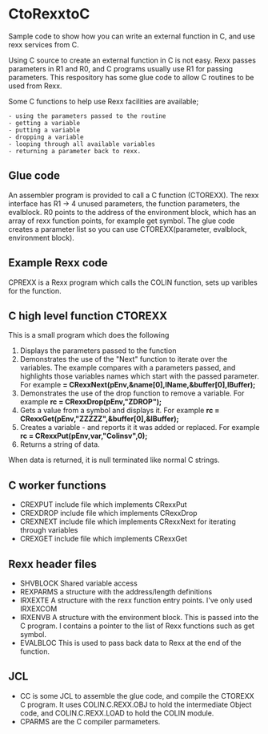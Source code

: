 # CtoRexxtoC
Sample code to show how you can write an external function in C, and use rexx services from C.

Using C source to create an external function in C is not easy. Rexx passes parameters in R1 and R0, and C programs usually use R1 for passing parameters.   This respository has some glue code to allow C routines to be used from Rexx.

Some C functions to help use Rexx facilities are available; 

    - using the parameters passed to the routine
    - getting a variable
    - putting a variable
    - dropping a variable
    - looping through all available variables
    - returning a parameter back to rexx.


## Glue code
An assembler program is provided to call a C function (CTOREXX).
The rexx interface has R1 -> 4 unused parameters, the function parameters, the evalblock.   R0 points to the address of the environment block, which has an array of rexx function points, for example get symbol.
The glue code creates a parameter list so you can use CTOREXX(parameter, evalblock, environment block).
## Example Rexx code
CPREXX is a Rexx program which calls the COLIN function, sets up varibles for the function.
## C high level function CTOREXX
This is a small program which does the following
<ol>
  <li>Displays the parameters passed to the function
  </li>
  <li>Demonstrates the use of the "Next" function to iterate over the variables.  The example   compares with a parameters passed, and highlights those variables names which start with the passed parameter.  For example <b> = CRexxNext(pEnv,&name[0],lName,&buffer[0],lBuffer);</b>
  </li>
  <li>Demonstrates the use of the drop function to remove a variable.  For example <b> rc = CRexxDrop(pEnv,"ZDROP");</b>
  </li>
  <li>Gets a value from a symbol and displays it.  For example <b>rc = CRexxGet(pEnv,"ZZZZZ",&buffer[0],&lBuffer);</b>
  </li>
  <li>Creates a variable - and reports it it was added or replaced. For example  <b>rc = CRexxPut(pEnv,var,"Colinsv",0);</b>
  </li>
  <li>Returns a string of data.
</ol>

When data is returned, it is null terminated like normal C strings.
## C worker functions

<ul>  
<li>CREXPUT  include file which implements CRexxPut       
</li>
<li>CREXDROP include file which implements CRexxDrop             
</li>
<li>CREXNEXT include file which implements CRexxNext for iterating through variables
</li>
<li>CREXGET  include file which implements CRexxGet
</li>
</ul>

## Rexx header files

<ul>
<li>SHVBLOCK Shared variable access     
</li>
<li>REXPARMS a structure with the address/length definitions        
</li>
<li>IRXEXTE  A structure with the rexx function entry points.   I've only used IRXEXCOM       
</li>
<li>IRXENVB  A structure with the environment block.  This is passed into the C program. I contains a pointer to the list of Rexx functions such as get symbol. 
</li>
<li>EVALBLOC This is used to pass back data to Rexx at the end of the function.
</li>
</ul>

## JCL

<ul>
<li>CC is some JCL to assemble the glue code, and compile the CTOREXX C program.  It uses COLIN.C.REXX.OBJ to hold the intermediate Object code, and COLIN.C.REXX.LOAD to hold the COLIN module.
</li><li>CPARMS are the C compiler parmameters.
</li>
</ul> 

